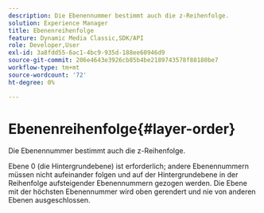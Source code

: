 ```yaml
---
description: Die Ebenennummer bestimmt auch die z-Reihenfolge.
solution: Experience Manager
title: Ebenenreihenfolge
feature: Dynamic Media Classic,SDK/API
role: Developer,User
exl-id: 3a8fdd55-6ac1-4bc9-935d-188ee60946d9
source-git-commit: 206e4643e3926cb85b4be2189743578f88180be7
workflow-type: tm+mt
source-wordcount: '72'
ht-degree: 0%

---
```


# Ebenenreihenfolge{#layer-order}

Die Ebenennummer bestimmt auch die z-Reihenfolge.

Ebene 0 (die Hintergrundebene) ist erforderlich; andere Ebenennummern müssen nicht aufeinander folgen und auf der Hintergrundebene in der Reihenfolge aufsteigender Ebenennummern gezogen werden. Die Ebene mit der höchsten Ebenennummer wird oben gerendert und nie von anderen Ebenen ausgeschlossen.
